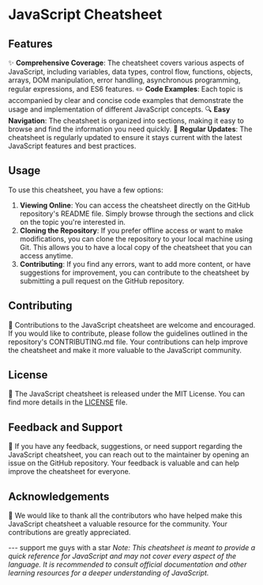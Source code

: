 # JavaScript Cheatsheet

## Features
✨ **Comprehensive Coverage**: The cheatsheet covers various aspects of JavaScript, including variables, data types, control flow, functions, objects, arrays, DOM manipulation, error handling, asynchronous programming, regular expressions, and ES6 features.
✏️ **Code Examples**: Each topic is accompanied by clear and concise code examples that demonstrate the usage and implementation of different JavaScript concepts.
🔍 **Easy Navigation**: The cheatsheet is organized into sections, making it easy to browse and find the information you need quickly.
🔄 **Regular Updates**: The cheatsheet is regularly updated to ensure it stays current with the latest JavaScript features and best practices.

## Usage
To use this cheatsheet, you have a few options:

1. **Viewing Online**: You can access the cheatsheet directly on the GitHub repository's README file. Simply browse through the sections and click on the topic you're interested in.
2. **Cloning the Repository**: If you prefer offline access or want to make modifications, you can clone the repository to your local machine using Git. This allows you to have a local copy of the cheatsheet that you can access anytime.
3. **Contributing**: If you find any errors, want to add more content, or have suggestions for improvement, you can contribute to the cheatsheet by submitting a pull request on the GitHub repository.

## Contributing
🙌 Contributions to the JavaScript cheatsheet are welcome and encouraged. If you would like to contribute, please follow the guidelines outlined in the repository's CONTRIBUTING.md file. Your contributions can help improve the cheatsheet and make it more valuable to the JavaScript community.

## License
📄 The JavaScript cheatsheet is released under the MIT License. You can find more details in the [LICENSE](https://github.com/example/javascript-cheatsheet/blob/main/LICENSE) file.

## Feedback and Support
📢 If you have any feedback, suggestions, or need support regarding the JavaScript cheatsheet, you can reach out to the maintainer by opening an issue on the GitHub repository. Your feedback is valuable and can help improve the cheatsheet for everyone.

## Acknowledgements
🙏 We would like to thank all the contributors who have helped make this JavaScript cheatsheet a valuable resource for the community. Your contributions are greatly appreciated.

--- support me guys with a star 
*Note: This cheatsheet is meant to provide a quick reference for JavaScript and may not cover every aspect of the language. It is recommended to consult official documentation and other learning resources for a deeper understanding of JavaScript.*
